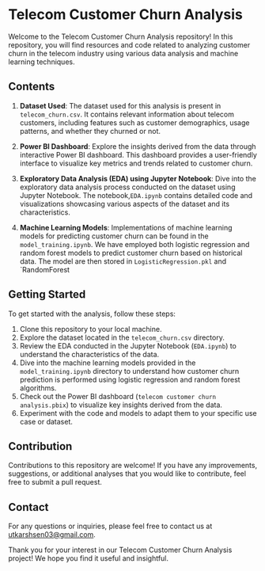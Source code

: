 # Telecom Customer Churn Analysis

Welcome to the Telecom Customer Churn Analysis repository! In this repository, you will find resources and code related to analyzing customer churn in the telecom industry using various data analysis and machine learning techniques.

## Contents

1. **Dataset Used**: The dataset used for this analysis is present in `telecom_churn.csv`. It contains relevant information about telecom customers, including features such as customer demographics, usage patterns, and whether they churned or not.

2. **Power BI Dashboard**: Explore the insights derived from the data through interactive Power BI dashboard. This dashboard provides a user-friendly interface to visualize key metrics and trends related to customer churn.

3. **Exploratory Data Analysis (EDA) using Jupyter Notebook**: Dive into the exploratory data analysis process conducted on the dataset using Jupyter Notebook. The notebook,`EDA.ipynb` contains detailed code and visualizations showcasing various aspects of the dataset and its characteristics.

4. **Machine Learning Models**: Implementations of machine learning models for predicting customer churn can be found in the `model_training.ipynb`. We have employed both logistic regression and random forest models to predict customer churn based on historical data. The model are then stored in `LogisticRegression.pkl` and `RandomForest

## Getting Started

To get started with the analysis, follow these steps:

1. Clone this repository to your local machine.
2. Explore the dataset located in the `telecom_churn.csv` directory.
3. Review the EDA conducted in the Jupyter Notebook (`EDA.ipynb`) to understand the characteristics of the data.
4. Dive into the machine learning models provided in the `model_training.ipynb` directory to understand how customer churn prediction is performed using logistic regression and random forest algorithms.
5. Check out the Power BI dashboard (`telecom customer churn analysis.pbix`) to visualize key insights derived from the data.
6. Experiment with the code and models to adapt them to your specific use case or dataset.

## Contribution

Contributions to this repository are welcome! If you have any improvements, suggestions, or additional analyses that you would like to contribute, feel free to submit a pull request.

## Contact

For any questions or inquiries, please feel free to contact us at [utkarshsen03@gmail.com](mailto:utkarshsen03@gmail.com).

Thank you for your interest in our Telecom Customer Churn Analysis project! We hope you find it useful and insightful.
